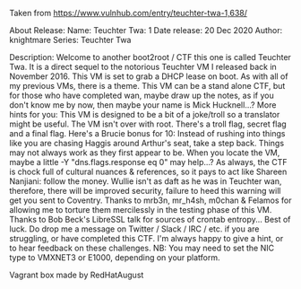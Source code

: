 Taken from https://www.vulnhub.com/entry/teuchter-twa-1,638/ 

About Release:
    Name: Teuchter Twa: 1
    Date release: 20 Dec 2020
    Author: knightmare
    Series: Teuchter Twa

Description:
    Welcome to another boot2root / CTF this one is called Teuchter Twa. It is a direct sequel to the notorious Teuchter VM I released back in November 2016.
    This VM is set to grab a DHCP lease on boot. As with all of my previous VMs, there is a theme. This VM can be a stand alone CTF, but for those who have completed wan, maybe draw up the notes, as if you don't know me by now, then maybe your name is Mick Hucknell...?
    More hints for you:
    This VM is designed to be a bit of a joke/troll so a translator might be useful.
    The VM isn't over with root. There's a troll flag, secret flag and a final flag.
    Here's a Brucie bonus for 10: Instead of rushing into things like you are chasing Haggis around Arthur's seat, take a step back. Things may not always work as they first appear to be.
    When you locate the VM, maybe a little -Y "dns.flags.response eq 0" may help...?
    As always, the CTF is chock full of cultural nuances & references, so it pays to act like Shareen Nanjiani: follow the money.
    Wullie isn't as daft as he was in Teuchter wan, therefore, there will be improved security, failure to heed this warning will get you sent to Coventry.
    Thanks to mrb3n, mr_h4sh, m0chan & Felamos for allowing me to torture them mercilessly in the testing phase of this VM. Thanks to Bob Beck's LibreSSL talk for sources of crontab entropy...
    Best of luck. Do drop me a message on Twitter / Slack / IRC / etc. if you are struggling, or have completed this CTF. I'm always happy to give a hint, or to hear feedback on these challenges.
    NB: You may need to set the NIC type to VMXNET3 or E1000, depending on your platform.

Vagrant box made by RedHatAugust
